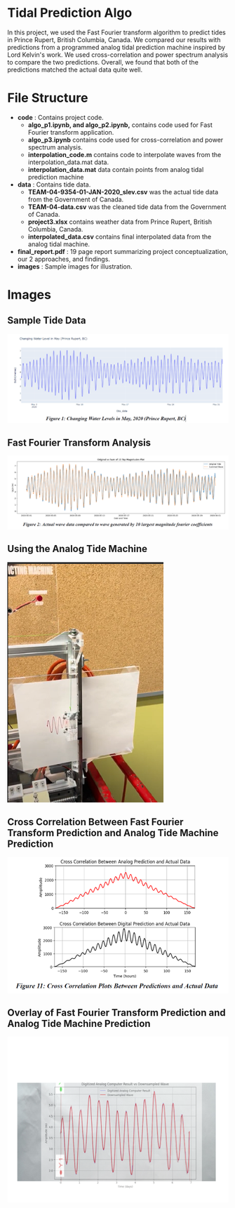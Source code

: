 # Tidal Prediction Algo

In this project, we used the Fast Fourier transform algorithm to predict tides in Prince Rupert, British Columbia, Canada. We compared our results with predictions from a programmed analog tidal prediction machine inspired by Lord Kelvin's work. We used cross-correlation and power spectrum analysis to compare the two predictions. Overall, we found that both of the predictions matched the actual data quite well. 

# File Structure

  *  **code** : Contains project code.
      * **algo_p1.ipynb, and algo_p2.ipynb,** contains code used for Fast Fourier transform application.
      * **algo_p3.ipynb** contains code used for cross-correlation and power spectrum analysis.
      * **interpolation_code.m** contains code to interpolate waves from the interpolation_data.mat data.
      * **interpolation_data.mat** data contain points from analog tidal prediction machine
  *  **data** : Contains tide data.
      * **TEAM-04-9354-01-JAN-2020_slev.csv** was the actual tide data from the Government of Canada.
      * **TEAM-04-data.csv** was the cleaned tide data from the Government of Canada.
      * **project3.xlsx** contains weather data from Prince Rupert, British Columbia, Canada.
      * **interpolated_data.csv**  contains final interpolated data from the analog tidal machine.
  *  **final_report.pdf** : 19 page report summarizing project conceptualization, our 2 approaches, and findings.
  *  **images** : Sample images for illustration.

# Images

## Sample Tide Data
![tidal_data_sample](https://github.com/Daniel-Montazeri/tidal-prediction-algo/blob/main/images/tidal_data_sample.png "tidal_data_sample")

## Fast Fourier Transform Analysis
![fourier_analysis](https://github.com/Daniel-Montazeri/tidal-prediction-algo/blob/main/images/fourier_analysis.png "fourier_analysis")

## Using the Analog Tide Machine
![analog_tide_machine](https://github.com/Daniel-Montazeri/tidal-prediction-algo/blob/main/images/analog_tide_machine.png "analog_tide_machine")

## Cross Correlation Between Fast Fourier Transform Prediction and Analog Tide Machine Prediction
![cross_correlation](https://github.com/Daniel-Montazeri/tidal-prediction-algo/blob/main/images/cross_correlation.png "cross_correlation")

## Overlay of Fast Fourier Transform Prediction and Analog Tide Machine Prediction
![overlay](https://github.com/Daniel-Montazeri/tidal-prediction-algo/blob/main/images/overlay.png "overlay")


